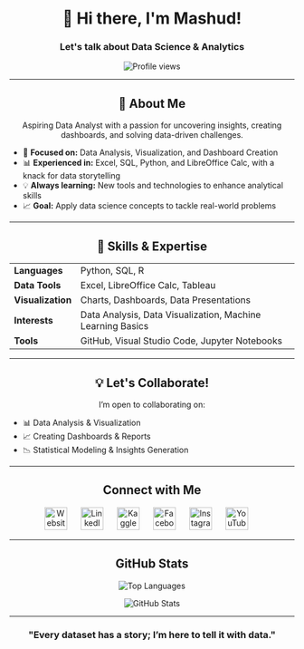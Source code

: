 <h1 align="center">👋 Hi there, I'm Mashud!</h1>
<h3 align="center">Let's talk about Data Science & Analytics</h3>

<p align="center">
  <img src="https://komarev.com/ghpvc/?username=anmmashud&label=Profile%20views&color=0e75b6&style=flat" alt="Profile views" />
</p>

---

<h2 align="center">🌟 About Me</h2>
<p align="center">
Aspiring Data Analyst with a passion for uncovering insights, creating dashboards, and solving data-driven challenges.
</p>

<ul>
  <li>🌱 <b>Focused on:</b> Data Analysis, Visualization, and Dashboard Creation</li>
  <li>📊 <b>Experienced in:</b> Excel, SQL, Python, and LibreOffice Calc, with a knack for data storytelling</li>
  <li>💡 <b>Always learning:</b> New tools and technologies to enhance analytical skills</li>
  <li>📈 <b>Goal:</b> Apply data science concepts to tackle real-world problems</li>
</ul>

---

<h2 align="center">🚀 Skills & Expertise</h2>

<table align="center">
<tr>
  <td><b>Languages</b></td>
  <td>Python, SQL, R</td>
</tr>
<tr>
  <td><b>Data Tools</b></td>
  <td>Excel, LibreOffice Calc, Tableau</td>
</tr>
<tr>
  <td><b>Visualization</b></td>
  <td>Charts, Dashboards, Data Presentations</td>
</tr>
<tr>
  <td><b>Interests</b></td>
  <td>Data Analysis, Data Visualization, Machine Learning Basics</td>
</tr>
<tr>
  <td><b>Tools</b></td>
  <td>GitHub, Visual Studio Code, Jupyter Notebooks</td>
</tr>
</table>

---

<h2 align="center">💡 Let's Collaborate!</h2>
<p align="center">
I’m open to collaborating on:
</p>

<ul>
  <li>📊 Data Analysis & Visualization</li>
  <li>📈 Creating Dashboards & Reports</li>
  <li>📉 Statistical Modeling & Insights Generation</li>
</ul>

---

<h2 align="center">Connect with Me</h2>
<p align="center">
<a href="https://anmmashud.github.io" target="_blank"><img src="https://img.icons8.com/color/48/000000/internet--v1.png" alt="Website" height="40" width="40" style="margin-right: 20px;" /></a>
<a href="https://linkedin.com/in/anmmashud" target="_blank"><img src="https://raw.githubusercontent.com/rahuldkjain/github-profile-readme-generator/master/src/images/icons/Social/linked-in-alt.svg" alt="LinkedIn" height="40" width="40" style="margin-right: 20px;" /></a>
<a href="https://kaggle.com/anmmashud" target="_blank"><img src="https://raw.githubusercontent.com/rahuldkjain/github-profile-readme-generator/master/src/images/icons/Social/kaggle.svg" alt="Kaggle" height="40" width="40" style="margin-right: 20px;" /></a>
<a href="https://facebook.com/anmmashud01" target="_blank"><img src="https://raw.githubusercontent.com/rahuldkjain/github-profile-readme-generator/master/src/images/icons/Social/facebook.svg" alt="Facebook" height="40" width="40" style="margin-right: 20px;" /></a>
<a href="https://instagram.com/anmmashud" target="_blank"><img src="https://raw.githubusercontent.com/rahuldkjain/github-profile-readme-generator/master/src/images/icons/Social/instagram.svg" alt="Instagram" height="40" width="40" style="margin-right: 20px;" /></a>
<a href="https://www.youtube.com/c/anmmashud" target="_blank"><img src="https://raw.githubusercontent.com/rahuldkjain/github-profile-readme-generator/master/src/images/icons/Social/youtube.svg" alt="YouTube" height="40" width="40" style="margin-right: 20px;" /></a>
</p>

---

<h2 align="center">GitHub Stats</h2>

<p align="center">
  <img src="https://github-readme-stats.vercel.app/api/top-langs/?username=anmmashud&layout=compact&theme=radical&hide_border=true" alt="Top Languages" />
</p>

<p align="center">
  <img src="https://github-readme-stats.vercel.app/api?username=anmmashud&show_icons=true&theme=radical&hide_border=true" alt="GitHub Stats" />
</p>

---

<h3 align="center">"Every dataset has a story; I’m here to tell it with data."</h3>

